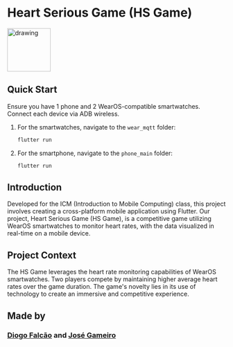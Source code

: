 # Heart Serious Game (HS Game)
<img src="https://github.com/falcaodiogo/Projeto1-ICM/assets/109617044/510c1c5f-e6ca-475a-9898-f58ff4810a55" alt="drawing" width="100"/>

## Quick Start

Ensure you have 1 phone and 2 WearOS-compatible smartwatches. Connect each device via ADB wireless.

1. For the smartwatches, navigate to the `wear_mqtt` folder:
   ```bash
   flutter run
   ```

2. For the smartphone, navigate to the `phone_main` folder:
   ```bash
   flutter run
   ```

## Introduction

Developed for the ICM (Introduction to Mobile Computing) class, this project involves creating a cross-platform mobile application using Flutter. Our project, Heart Serious Game (HS Game), is a competitive game utilizing WearOS smartwatches to monitor heart rates, with the data visualized in real-time on a mobile device.

## Project Context

The HS Game leverages the heart rate monitoring capabilities of WearOS smartwatches. Two players compete by maintaining higher average heart rates over the game duration. The game's novelty lies in its use of technology to create an immersive and competitive experience.

## Made by 

### [Diogo Falcão](https://github.com/falcaodiogo) and [José Gameiro](https://github.com/zegameiro)
